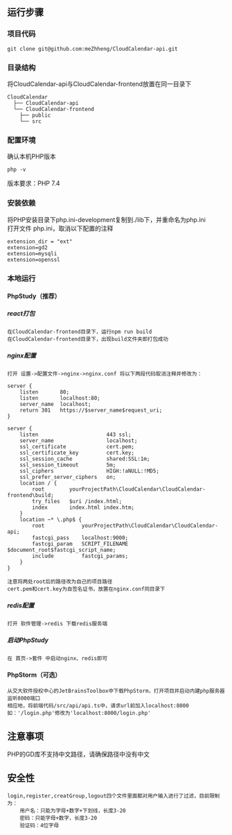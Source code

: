## 运行步骤
### 项目代码
```
git clone git@github.com:meZhheng/CloudCalendar-api.git
```
### 目录结构
将CloudCalendar-api与CloudCalendar-frontend放置在同一目录下
```
CloudCalendar
  ├── CloudCalendar-api
  └── CloudCalendar-frontend
    ├── public
    └── src
```
### 配置环境
确认本机PHP版本
```
php -v
```
版本要求：PHP 7.4
### 安装依赖
将PHP安装目录下php.ini-development复制到./lib下，并重命名为php.ini \
打开文件 php.ini，取消以下配置的注释
```
extension_dir = "ext"
extension=gd2
extension=mysqli
extension=openssl
```
### 本地运行
#### PhpStudy（推荐）
##### react打包
    在CloudCalendar-frontend目录下，运行npm run build
    在CloudCalendar-frontend目录下，出现build文件夹即打包成功
##### nginx配置
    打开 设置->配置文件->nginx->nginx.conf 将以下两段代码取消注释并修改为：
```
server {
    listen       80;
    listen       localhost:80;
    server_name  localhost;
    return 301   https://$server_name$request_uri;
}

server {
    listen                      443 ssl;
    server_name                 localhost;
    ssl_certificate             cert.pem;
    ssl_certificate_key         cert.key;
    ssl_session_cache           shared:SSL:1m;
    ssl_session_timeout         5m;
    ssl_ciphers                 HIGH:!aNULL:!MD5;
    ssl_prefer_server_ciphers   on;
    location / {
        root        yourProjectPath\CloudCalendar\CloudCalendar-frontend\build;
        try_files   $uri /index.html;
        index       index.html index.htm;
    }
    location ~* \.php$ {
        root            yourProjectPath\CloudCalendar\CloudCalendar-api;
        fastcgi_pass    localhost:9000;
        fastcgi_param   SCRIPT_FILENAME $document_root$fastcgi_script_name;
        include         fastcgi_params;
    }
}
```
    注意将两处root后的路径改为自己的项目路径 
    cert.pem和cert.key为自签名证书，放置在nginx.conf同目录下
##### redis配置
    打开 软件管理->redis 下载redis服务端
##### 启动PhpStudy
    在 首页->套件 中启动nginx、redis即可

#### PhpStorm（可选）
    从交大软件授权中心的JetBrainsToolbox中下载PhpStorm，打开项目并启动内建php服务器监听8000端口
    相应地，将前端代码/src/api/api.ts中，请求url前加入localhost:8000
    如：'/login.php'修改为'localhost:8000/login.php'

## 注意事项
PHP的GD库不支持中文路径，请确保路径中没有中文

## 安全性
    login,register,creatGroup,logout四个文件里面都对用户输入进行了过滤，目前限制为：
        用户名：只能为字母+数字+下划线，长度3-20
        密码：只能字母+数字，长度3-20
        验证码：4位字母